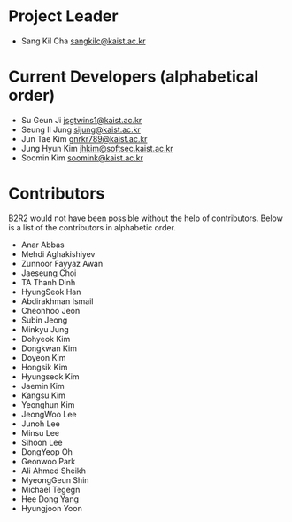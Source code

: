 # Project Leader
- Sang Kil Cha <sangkilc@kaist.ac.kr>

# Current Developers (alphabetical order)

- Su Geun Ji <jsgtwins1@kaist.ac.kr>
- Seung Il Jung <sijung@kaist.ac.kr>
- Jun Tae Kim <gnrkr789@kaist.ac.kr>
- Jung Hyun Kim <jhkim@softsec.kaist.ac.kr>
- Soomin Kim <soomink@kaist.ac.kr>

# Contributors

B2R2 would not have been possible without the help of contributors. Below is
a list of the contributors in alphabetic order.

- Anar Abbas
- Mehdi Aghakishiyev
- Zunnoor Fayyaz Awan
- Jaeseung Choi
- TA Thanh Dinh
- HyungSeok Han
- Abdirakhman Ismail
- Cheonhoo Jeon
- Subin Jeong
- Minkyu Jung
- Dohyeok Kim
- Dongkwan Kim
- Doyeon Kim
- Hongsik Kim
- Hyungseok Kim
- Jaemin Kim
- Kangsu Kim
- Yeonghun Kim
- JeongWoo Lee
- Junoh Lee
- Minsu Lee
- Sihoon Lee
- DongYeop Oh
- Geonwoo Park
- Ali Ahmed Sheikh
- MyeongGeun Shin
- Michael Tegegn
- Hee Dong Yang
- Hyungjoon Yoon

